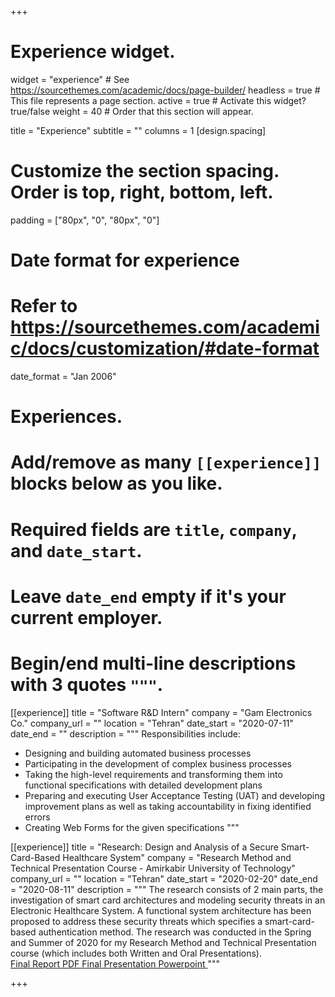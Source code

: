 +++
# Experience widget.
widget = "experience"  # See https://sourcethemes.com/academic/docs/page-builder/
headless = true  # This file represents a page section.
active = true  # Activate this widget? true/false
weight = 40  # Order that this section will appear.

title = "Experience"
subtitle = ""
columns = 1
[design.spacing]
  # Customize the section spacing. Order is top, right, bottom, left.
  padding = ["80px", "0", "80px", "0"]

# Date format for experience
#   Refer to https://sourcethemes.com/academic/docs/customization/#date-format
date_format = "Jan 2006"

# Experiences.
#   Add/remove as many `[[experience]]` blocks below as you like.
#   Required fields are `title`, `company`, and `date_start`.
#   Leave `date_end` empty if it's your current employer.
#   Begin/end multi-line descriptions with 3 quotes `"""`.
[[experience]]
  title = "Software R&D Intern"
  company = "Gam Electronics Co."
  company_url = ""
  location = "Tehran"
  date_start = "2020-07-11"
  date_end = ""
  description = """
  Responsibilities include:

* Designing and building automated business processes
* Participating in the development of complex business processes
* Taking the high-level requirements and transforming them into functional specifications with detailed
 development plans
* Preparing and executing User Acceptance Testing (UAT) and developing improvement plans as well as
taking accountability in fixing identified errors
* Creating Web Forms for the given specifications
  """

[[experience]]
  title = "Research: Design and Analysis of a Secure Smart-Card-Based Healthcare System"
  company = "Research Method and Technical Presentation Course - Amirkabir University of Technology"
  company_url = ""
  location = "Tehran"
  date_start = "2020-02-20"
  date_end = "2020-08-11"
  description = """
  The research consists of 2 main parts, the investigation of smart card architectures and modeling security threats in an Electronic Healthcare System. A functional system architecture has been proposed to address these security threats which specifies a smart-card-based authentication method. The research was conducted in the Spring and Summer of 2020 for my Research Method and Technical Presentation course (which includes both Written and Oral Presentations).
<br/>
<a class="btn btn-outline-primary my-1 mr-1" href="/files/Hajisafi-Design and Analysis of a Secure Smart Card Based Healthcare System-report.pdf" target="_blank" rel="noopener">
  Final Report PDF
</a>
<a class="btn btn-outline-primary my-1 mr-1" href="/files/Hajisafi-Design and Analysis of a Secure Smart Card Based Healthcare System-report.pptx" target="_blank" rel="noopener">
  Final Presentation Powerpoint
</a>
  """




+++
